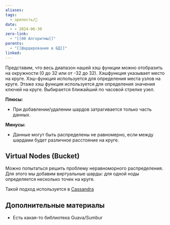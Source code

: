 ```yaml
---
aliases: 
tags:
  - зрелость/🌱
date:
  - - 2024-06-30
zero-link:
  - "[[00 Алгоритмы]]"
parents:
  - "[[Шардирование в БД]]"
linked:
---
```

Представим, что весь диапазон нашей хэш функции можно отобразить на окружности (0 до 32 или от -32 до 32). Хэшфункция указывает место на круге. Хэш-функция используется для определения места узлов на круге. Этаже хэш функция используется для определения значения ключей на круге. Выбирается ближайший по часовой стрелке узел.

**Плюсы:**
- При добавлении/удалении шардов затрагивается только часть данных.

**Минусы:**
- Данные могут быть распределены не равномерно, если между шардами будет различное расстояние на круге.

## Virtual Nodes (Bucket)
Можно попытаться решить проблему неравноморного распределения. Для этого мы добавим виртуальные шарды: для одной ноды определяется  несколько точек на круге.

Такой подход используется в [Cassandra](Cassandra.md)

## Дополнительные материалы
- Есть какая-то библиотека Guava/Sumbur